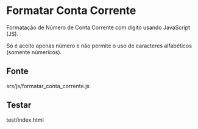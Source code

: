 # Formatar Conta Corrente

Formatação de Número de Conta Corrente com dígito usando JavaScript (JS).

Só é aceito apenas número e não permite o uso de caracteres alfabéticos (somente númericos).

## Fonte

srs/js/formatar_conta_corrente.js

## Testar

test/index.html
